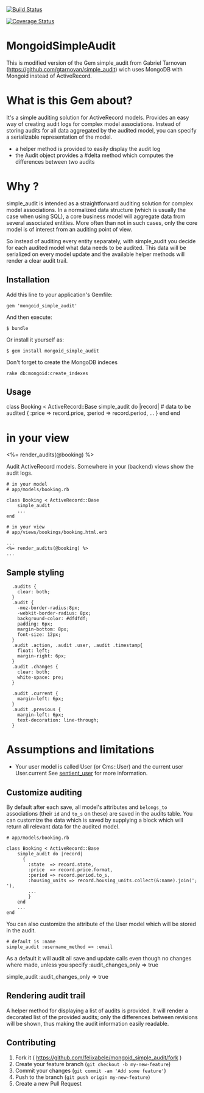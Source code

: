 [![Build Status](https://travis-ci.org/felixabele/mongoid_simple_audit.svg?branch=master)](https://travis-ci.org/felixabele/mongoid_simple_audit) 

[![Coverage Status](https://img.shields.io/coveralls/felixabele/mongoid_simple_audit.svg)](https://coveralls.io/r/felixabele/mongoid_simple_audit?branch=master)

# MongoidSimpleAudit

This is modified version of the Gem simple_audit from Gabriel Tarnovan (https://github.com/gtarnovan/simple_audit) wich uses MongoDB with Mongoid instead of ActiveRecord.

# What is this Gem about?

It's a simple auditing solution for ActiveRecord models. Provides an easy way of creating audit logs for complex model associations.
Instead of storing audits for all data aggregated by the audited model, you can specify a serializable representation of the model.
    
  * a helper method is provided to easily display the audit log
  * the Audit object provides a #delta method which computes the differences between two audits

# Why ?

simple_audit is intended as a straightforward auditing solution for complex model associations. 
In a normalized data structure (which is usually the case when using SQL), a core business model will aggregate data from several associated entities.
More often than not in such cases, only the core model is of interest from an auditing point of view. 

So instead of auditing every entity separately, with simple_audit you decide for each audited model what data needs to be audited. 
This data will be serialized on every model update and the available helper methods will render a clear audit trail.

## Installation

Add this line to your application's Gemfile:

    gem 'mongoid_simple_audit'

And then execute:

    $ bundle

Or install it yourself as:

    $ gem install mongoid_simple_audit

Don't forget to create the MongoDB indeces

    rake db:mongoid:create_indexes

## Usage

  class Booking < ActiveRecord::Base
    simple_audit do |record|
      # data to be audited
      {
          :price => record.price,
          :period => record.period, 
          ...
      }
    end
  end
  
  # in your view
  <%= render_audits(@booking) %>

Audit ActiveRecord models. Somewhere in your (backend) views show the audit logs.
    
    # in your model
    # app/models/booking.rb
    
    class Booking < ActiveRecord::Base
        simple_audit
        ...
    end
    
    # in your view
    # app/views/bookings/booking.html.erb
    
    ...
    <%= render_audits(@booking) %>
    ...     

## Sample styling
      .audits {
        clear: both;
      }
      .audit {
        -moz-border-radius:8px;
        -webkit-border-radius: 8px;
        background-color: #dfdfdf;
        padding: 6px;
        margin-bottom: 8px;
        font-size: 12px;
      }
      .audit .action, .audit .user, .audit .timestamp{
        float: left;
        margin-right: 6px;
      }
      .audit .changes {
        clear: both;
        white-space: pre;
      }

      .audit .current {
        margin-left: 6px;
      }
      .audit .previous {
        margin-left: 6px;
        text-decoration: line-through;
      }  

# Assumptions and limitations

  * Your user model is called User (or Cms::User) and the current user User.current
    See [sentient_user](http://github.com/bokmann/sentient_user) for more information.

    
## Customize auditing

By default after each save, all model's attributes and `belongs_to` associations (their `id` and `to_s` on these) are saved in the audits table.
You can customize the data which is saved by supplying a block which will return all relevant data for the audited model.

    # app/models/booking.rb
    
    class Booking < ActiveRecord::Base
        simple_audit do |record|
          {
            :state  => record.state, 
            :price  => record.price.format,
            :period => record.period.to_s,
            :housing_units => record.housing_units.collect(&:name).join('; '),
            ...
            }
        end
        ...
    end
    
You can also customize the attribute of the User model which will be stored in the audit.

    # default is :name
    simple_audit :username_method => :email

As a default it will audit all save and update calls even though no changes where made, unless you specify :audit_changes_only => true

  simple_audit :audit_changes_only => true
    
## Rendering audit trail

A helper method for displaying a list of audits is provided. It will render a decorated list of the provided audits;
only the differences between revisions will be shown, thus making the audit information easily readable.


## Contributing

1. Fork it ( https://github.com/felixabele/mongoid_simple_audit/fork )
2. Create your feature branch (`git checkout -b my-new-feature`)
3. Commit your changes (`git commit -am 'Add some feature'`)
4. Push to the branch (`git push origin my-new-feature`)
5. Create a new Pull Request

